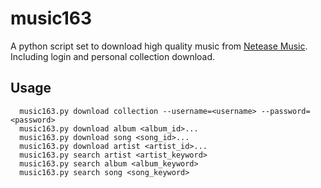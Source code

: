 # music163

A python script set to download high quality music from [Netease Music](music.163.com). Including login and personal collection download.

## Usage

```
  music163.py download collection --username=<username> --password=<password>
  music163.py download album <album_id>...
  music163.py download song <song_id>...
  music163.py download artist <artist_id>...
  music163.py search artist <artist_keyword>
  music163.py search album <album_keyword>
  music163.py search song <song_keyword>
```
